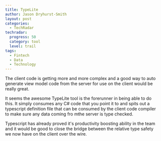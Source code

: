 ```yaml
---
title: TypeLite
author: Jason Dryhurst-Smith
layout: post
categories:
  - TechRadar
techradar:
  progress: 50
  category: tool
  level: trail
tags:
  - Fintech
  - Data
  - Technology
---
```


The client code is getting more and more complex and a good way to auto generate view model code from the server for use on the client would be really great.

It seems the awesome TypeLite tool is the forerunner in being able to do this. It simply consumes any C# code that you point it to and spits out a typescript definition file that can be consumed by the client code compiler to make sure any data coming fro mthe server is type checked. 

Typescript has already proved it's productivity boosting ability in the team and it would be good to close the bridge between the relative type safety we now have on the client over the wire.
